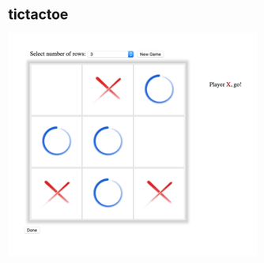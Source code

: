 # tictactoe

![alt tag](https://github.com/ClarabelleCheng-Yue/tictactoe/blob/master/assets/gameplay.png?raw=true)
